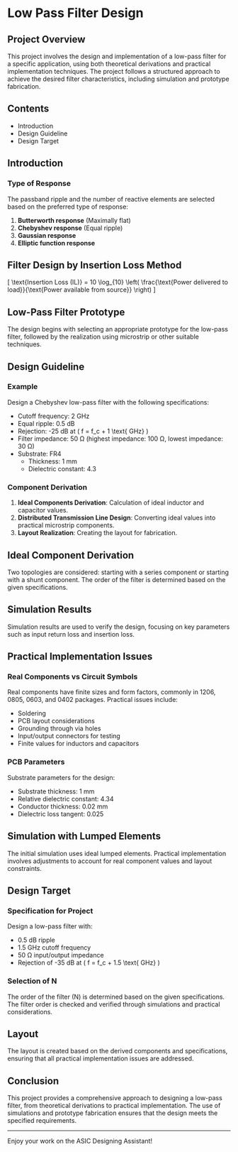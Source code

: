 # Low Pass Filter Design

## Project Overview

This project involves the design and implementation of a low-pass filter for a specific application, using both theoretical derivations and practical implementation techniques. The project follows a structured approach to achieve the desired filter characteristics, including simulation and prototype fabrication.

## Contents

- Introduction
- Design Guideline
- Design Target

## Introduction

### Type of Response

The passband ripple and the number of reactive elements are selected based on the preferred type of response:
1. **Butterworth response** (Maximally flat)
2. **Chebyshev response** (Equal ripple)
3. **Gaussian response**
4. **Elliptic function response**

## Filter Design by Insertion Loss Method

\[ \text{Insertion Loss (IL)} = 10 \log_{10} \left( \frac{\text{Power delivered to load}}{\text{Power available from source}} \right) \]

## Low-Pass Filter Prototype

The design begins with selecting an appropriate prototype for the low-pass filter, followed by the realization using microstrip or other suitable techniques.

## Design Guideline

### Example

Design a Chebyshev low-pass filter with the following specifications:
- Cutoff frequency: 2 GHz
- Equal ripple: 0.5 dB
- Rejection: -25 dB at \( f = f_c + 1 \text{ GHz} \)
- Filter impedance: 50 Ω (highest impedance: 100 Ω, lowest impedance: 30 Ω)
- Substrate: FR4
  - Thickness: 1 mm
  - Dielectric constant: 4.3

### Component Derivation

1. **Ideal Components Derivation**: Calculation of ideal inductor and capacitor values.
2. **Distributed Transmission Line Design**: Converting ideal values into practical microstrip components.
3. **Layout Realization**: Creating the layout for fabrication.

## Ideal Component Derivation

Two topologies are considered: starting with a series component or starting with a shunt component. The order of the filter is determined based on the given specifications.

## Simulation Results

Simulation results are used to verify the design, focusing on key parameters such as input return loss and insertion loss.

## Practical Implementation Issues

### Real Components vs Circuit Symbols

Real components have finite sizes and form factors, commonly in 1206, 0805, 0603, and 0402 packages. Practical issues include:
- Soldering
- PCB layout considerations
- Grounding through via holes
- Input/output connectors for testing
- Finite values for inductors and capacitors

### PCB Parameters

Substrate parameters for the design:
- Substrate thickness: 1 mm
- Relative dielectric constant: 4.34
- Conductor thickness: 0.02 mm
- Dielectric loss tangent: 0.025

## Simulation with Lumped Elements

The initial simulation uses ideal lumped elements. Practical implementation involves adjustments to account for real component values and layout constraints.

## Design Target

### Specification for Project

Design a low-pass filter with:
- 0.5 dB ripple
- 1.5 GHz cutoff frequency
- 50 Ω input/output impedance
- Rejection of -35 dB at \( f = f_c + 1.5 \text{ GHz} \)

### Selection of N

The order of the filter (N) is determined based on the given specifications. The filter order is checked and verified through simulations and practical considerations.

## Layout

The layout is created based on the derived components and specifications, ensuring that all practical implementation issues are addressed.

## Conclusion

This project provides a comprehensive approach to designing a low-pass filter, from theoretical derivations to practical implementation. The use of simulations and prototype fabrication ensures that the design meets the specified requirements.

---

Enjoy your work on the ASIC Designing Assistant!
